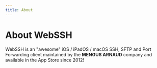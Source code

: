 ```yaml
---
title: About
---
```


# About WebSSH
WebSSH is an "awesome" iOS / iPadOS / macOS SSH, SFTP and Port Forwarding client maintained by the **MENGUS ARNAUD** company and available in the App Store since 2012!
